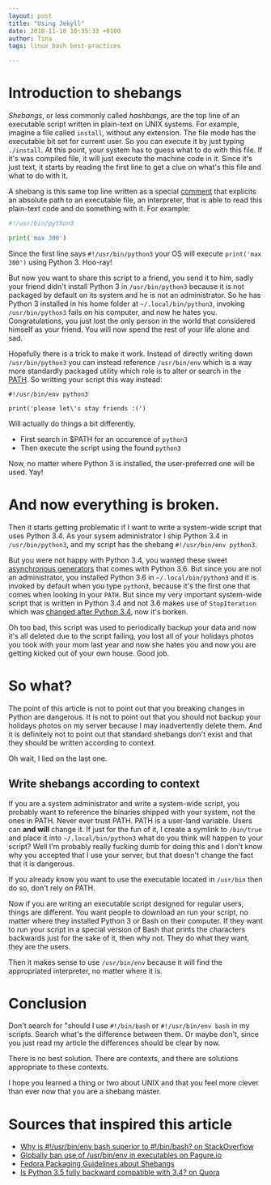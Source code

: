```yaml
---
layout: post
title: "Using Jekyll"
date: 2018-11-10 10:35:33 +0100
author: Tina
tags: linux bash best-practices

---
```


# Introduction to shebangs

*Shebangs*, or less commonly called *hashbangs*, are the top line of an
executable script written in plain-text on UNIX systems. For example, imagine a
file called `install`, without any extension. The file mode has the executable
bit set for current user. So you can execute it by just typing `./install`. At
this point, your system has to guess what to do with this file. If it's was
compiled file, it will just execute the machine code in it. Since it's just
text, it starts by reading the first line to get a clue on what's this file and
what to do with it.

A shebang is this same top line written as a special [comment](wiki-comment)
that explicits an absolute path to an executable file, an interpreter, that is
able to read this plain-text code and do something with it. For example:
```python
#!/usr/bin/python3

print('max 300')
```
Since the first line says `#!/usr/bin/python3` your OS will execute
`print('max 300')` using Python 3. Hoo-ray!

But now you want to share this script to a friend, you send it to him, sadly
your friend didn't install Python 3 in `/usr/bin/python3` because it is not
packaged by default on its system and he is not an administrator. So he has
Python 3 installed in his home folder at `~/.local/bin/python3`, invoking
`/usr/bin/python3` fails on his computer, and now he hates you.
Congratulations, you just lost the only person in the world that considered
himself as your friend. You will now spend the rest of your life alone and sad.

Hopefully there is a trick to make it work. Instead of directly writing down
`/usr/bin/python3` you can instead reference `/usr/bin/env` which is a way more
standardly packaged utility which role is to alter or search in the [PATH](
wiki-path). So writting your script this way instead:
```python3
#!/usr/bin/env python3

print('please let\'s stay friends :(')
```
Will actually do things a bit differently.

- First search in $PATH for an occurence of `python3`
- Then execute the script using the found `python3`

Now, no matter where Python 3 is installed, the user-preferred one will be
used. Yay!

# And now everything is broken.

Then it starts getting problematic if I want to write a system-wide script that
uses Python 3.4. As your sysem administrator I ship Python 3.4 in
`/usr/bin/python3`, and my script has the shebang `#!/usr/bin/env python3`.

But you were not happy with Python 3.4, you wanted these sweet [asynchronous
generators](PEP-525) that comes with Python 3.6. But since you are not an
administrator, you installed Python 3.6 in `~/.local/bin/python3` and it is
invoked by default when you type `python3`, because it's the first one that
comes when looking in your `PATH`. But since my very important system-wide
script that is written in Python 3.4 and not 3.6 makes use of `StopIteration`
which was [changed after Python 3.4](PEP-479-breaks), now it's borken.

Oh too bad, this script was used to periodically backup your data and now it's
all deleted due to the script failing, you lost all of your holidays photos you
took with your mom last year and now she hates you and now you are getting
kicked out of your own house. Good job.

# So what?

The point of this article is not to point out that you breaking changes in
Python are dangerous. It is not to point out that you should not backup your
holidays photos on my server because I may inadvertently delete them. And it
is definitely not to point out that standard shebangs don't exist and that
they should be written according to context.

Oh wait, I lied on the last one.

## Write shebangs according to context

If you are a system administrator and write a system-wide script, you probably
want to reference the binaries shipped with your system, not the ones in PATH.
Never ever trust PATH. PATH is a user-land variable. Users can **and will**
change it. If just for the fun of it, I create a symlink to `/bin/true` and
place it into `~/.local/bin/python3` what do you think will happen to your
script? Well I'm probably really fucking dumb for doing this and I don't know
why you accepted that I use your server, but that doesn't change the fact that
it is dangerous.

If you already know you want to use the executable located in `/usr/bin` then
do so, don't rely on PATH.

Now if you are writing an executable script designed for regular users, things
are different. You want people to download an run your script, no matter where
they installed Python 3 or Bash on their computer. If they want to run your
script in a special version of Bash that prints the characters backwards just
for the sake of it, then why not. They do what they want, they are the users.

Then it makes sense to use `/usr/bin/env` because it will find the appropriated
interpreter, no matter where it is.

# Conclusion

Don't search for "should I use `#!/bin/bash` or `#!/usr/bin/env bash` in my
scripts. Search what's the difference between them. Or maybe don't, since you
just read my article the differences should be clear by now.

There is no best solution. There are contexts, and there are solutions
appropriate to these contexts.

I hope you learned a thing or two about UNIX and that you feel more clever than
ever now that you are a shebang master.

# Sources that inspired this article

- [Why is #!/usr/bin/env bash superior to #!/bin/bash? on StackOverflow](https://stackoverflow.com/questions/21612980/why-is-usr-bin-env-bash-superior-to-bin-bash)
- [Globally ban use of /usr/bin/env in executables on Pagure.io](https://pagure.io/packaging-committee/issue/700)
- [Fedora Packaging Guidelines about Shebangs](https://fedoraproject.org/wiki/Packaging:Guidelines#Shebang_lines)
- [Is Python 3.5 fully backward compatible with 3.4? on Quora](https://www.quora.com/Is-Python-3-5-fully-backward-compatible-with-3-4)

[wiki-comment]: https://en.wikipedia.org/wiki/Comment_(computer_programming)
[wiki-path]: https://en.wikipedia.org/wiki/PATH_(variable)
[PEP-525]: https://www.python.org/dev/peps/pep-0525
[PEP-479-breaks]: https://www.python.org/dev/peps/pep-0479/#consequences-for-existing-code
